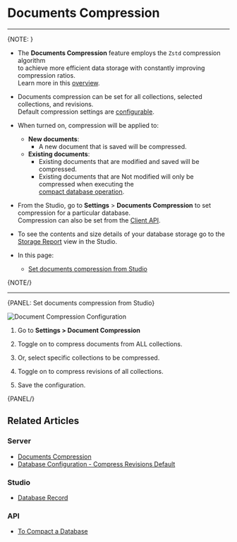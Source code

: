 ﻿# Documents Compression
---

{NOTE: }

* The **Documents Compression** feature employs the `Zstd` compression algorithm  
  to achieve more efficient data storage with constantly improving compression ratios.  
  Learn more in this [overview](../../../server/storage/documents-compression#overview).

* Documents compression can be set for all collections, selected collections, and revisions.  
  Default compression settings are [configurable](../../../server/configuration/database-configuration#databases.compression.compressallcollectionsdefault). 

* When turned on, compression will be applied to:  
    * **New documents**:  
        * A new document that is saved will be compressed.  
    * **Existing documents**:  
        * Existing documents that are modified and saved will be compressed.  
        * Existing documents that are Not modified will only be compressed when executing the    
          [compact database operation](../../../client-api/operations/server-wide/compact-database#compaction-triggers-compression).

* From the Studio, go to **Settings** > **Documents Compression** to set compression for a particular database.  
  Compression can also be set from the [Client API](../../../server/storage/documents-compression).

* To see the contents and size details of your database storage go to the [Storage Report](../../../studio/database/stats/storage-report) view in the Studio.  

* In this page:  
  * [Set documents compression from Studio](../../../studio/database/settings/documents-compression#set-documents-compression-from-studio)  

{NOTE/}

---

{PANEL: Set documents compression from Studio}

![Document Compression Configuration](images/documents-compression.png "Set Document Compression")

1. Go to **Settings > Document Compression**

2. Toggle on to compress documents from ALL collections.

3. Or, select specific collections to be compressed.

4. Toggle on to compress revisions of all collections.

5. Save the configuration.  

{PANEL/}

## Related Articles

### Server

- [Documents Compression](../../../server/storage/documents-compression)
- [Database Configuration - Compress Revisions Default](../../../server/configuration/database-configuration#databases.compression.compressrevisionsdefault)

### Studio

- [Database Record](../../../studio/database/settings/database-record)

### API 

- [To Compact a Database](../../../client-api/operations/server-wide/compact-database)
